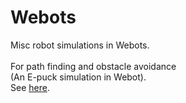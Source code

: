 # Webots

Misc robot simulations in Webots.<br>
<br>
For path finding and obstacle avoidance<br>
(An E-puck simulation in Webot).<br>
See <a href="PathFindingObstacleAvoidance/README.md">here</a>.
